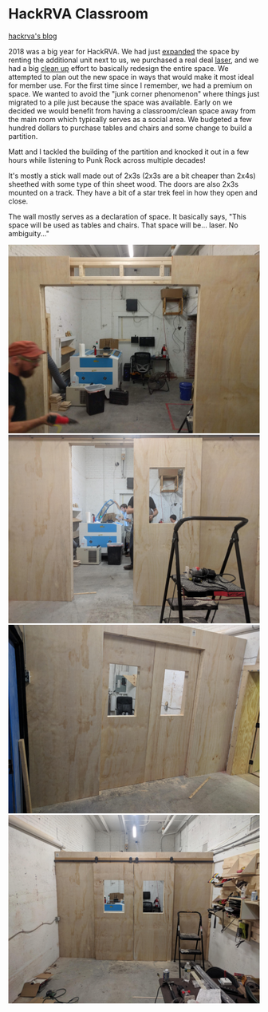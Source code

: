 # HackRVA Classroom
[hackrva's blog](https://www.hackrva.org/blog/2018/06/pardon-our-dust/)

2018 was a big year for HackRVA. We had just [expanded](https://www.hackrva.org/blog/2018/05/tearing-down-the-wall/) the space by renting the additional unit next to us, we purchased a real deal [laser](https://www.hackrva.org/blog/2018/06/new-laser-cutter/), and we had a big [clean up](https://www.hackrva.org/blog/2018/01/project-room-swap-update/) effort to basically redesign the entire space. We attempted to plan out the new space in ways that would make it most ideal for member use. For the first time since I remember, we had a premium on space. We wanted to avoid the "junk corner phenomenon" where things just migrated to a pile just because the space was available. Early on we decided we would benefit from having a classroom/clean space away from the main room which typically serves as a social area. We budgeted a few hundred dollars to purchase tables and chairs and some change to build a partition.

Matt and I tackled the building of the partition and knocked it out in a few hours while listening to Punk Rock across multiple decades!

It's mostly a stick wall made out of 2x3s (2x3s are a bit cheaper than 2x4s) sheethed with some type of thin sheet wood. The doors are also 2x3s mounted on a track. They have a bit of a star trek feel in how they open and close.

The wall mostly serves as a declaration of space.
It basically says, "This space will be used as tables and chairs. That space will be... laser. No ambiguity..."

![hrva_classroom_wall1](./images/hrva_classroom_wall1.jpg)
![hrva_classroom_wall2](./images/hrva_classroom_wall2.jpg)
![hrva_classroom_wall3](./images/hrva_classroom_wall3.jpg)
![hrva_classroom_wall4](./images/hrva_classroom_wall4.jpg)

